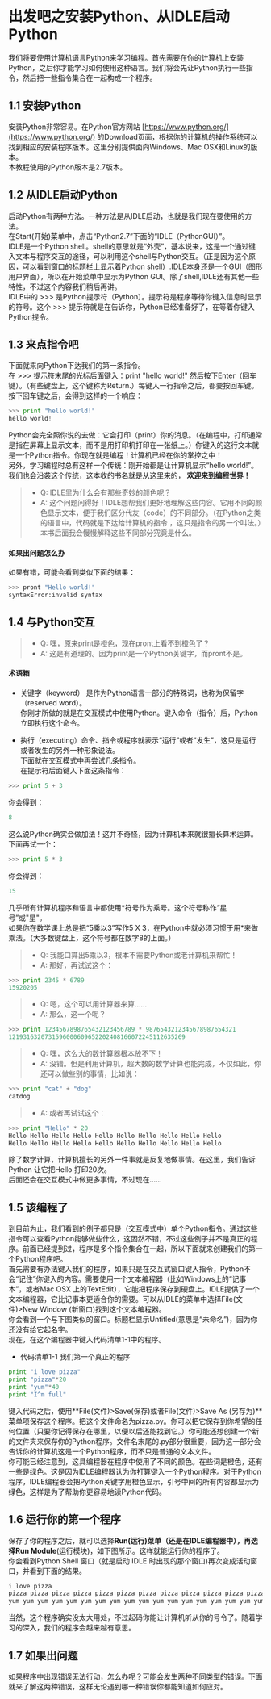 # 出发吧之安装Python、从IDLE启动Python

我们将要使用计算机语言Python来学习编程。首先需要在你的计算机上安装Python，之后你才能学习如何使用这种语言。我们将会先让Python执行一些指令，然后把一些指令集合在一起构成一个程序。

## 1.1 安装Python
安装Python非常容易。在Python官方网站 [https://www.python.org/](https://www.python.org/) 的Download页面，根据你的计算机的操作系统可以找到相应的安装程序版本。这里分别提供面向Windows、Mac OSX和Linux的版本。    
本教程使用的Python版本是2.7版本。

## 1.2 从IDLE启动Python
启动Python有两种方法。一种方法是从IDLE启动，也就是我们现在要使用的方法。    
在Start(开始)菜单中，点击“Python2.7”下面的“IDLE（PythonGUI）”。    
IDLE是一个Python shell。shell的意思就是“外壳”，基本说来，这是一个通过键入文本与程序交互的途径，可以利用这个shell与Python交互。（正是因为这个原因，可以看到窗口的标题栏上显示着Python shell）.IDLE本身还是一个GUI（图形用户界面），所以在开始菜单中显示为Python GUI。除了shell,IDLE还有其他一些特性，不过这个内容我们稍后再讲。    
IDLE中的 >>> 是Python提示符（Python）。提示符是程序等待你键入信息时显示的符号。这个 >>> 提示符就是在告诉你，Python已经准备好了，在等着你键入Python提令。

## 1.3 来点指令吧
下面就来向Python下达我们的第一条指令。     
在 >>> 提示符末尾的光标后面键入：print "hello world!"
然后按下Enter（回车键）。（有些键盘上，这个键称为Return.）每键入一行指令之后，都要按回车键。    
按下回车键之后，会得到这样的一个响应：
```python
>>> print "hello world!"
hello world!
```
Python会完全照你说的去做：它会打印（print）你的消息。（在编程中，打印通常是指在屏幕上显示文本，而不是用打印机打印在一张纸上。）你键入的这行文本就是一个Python指令。你现在就是编程！计算机已经在你的掌控之中！     
另外，学习编程时总有这样一个传统：刚开始都是让计算机显示“hello world!”。我们也会沿袭这个传统，这本收的书名就是从这里来的，
**欢迎来到编程世界！**

> * Q: IDLE里为什么会有那些奇妙的颜色呢？
> * A: 这个问题问得好！IDLE想帮我们更好地理解这些内容。它用不同的颜色显示文本，便于我们区分代友（code）的不同部分。（在Python之类的语言中，代码就是下达给计算机的指令 ，这只是指令的另一个叫法。）本书后面我会慢慢解释这些不同部分究竟是什么。

#### 如果出问题怎么办

如果有错，可能会看到类似下面的结果：
```python
>>> pront "Hello world!"
syntaxError:invalid syntax
```

## 1.4 与Python交互

> * Q: 嘿，原来print是橙色，现在pront上看不到橙色了？
> * A: 这是有道理的。因为print是一个Python关键字，而pront不是。

#### 术语箱
* 关键字（keyword） 是作为Python语言一部分的特殊词，也称为保留字（reserved word）。    
你刚才所做的就是在交互模式中使用Python。键入命令（指令）后，Python立即执行这个命令。

* 执行（executing）命令、指令或程序就表示“运行”或者“发生”，这只是运行或者发生的另外一种形象说法。    
下面就在交互模式中再尝试几条指令。    
在提示符后面键入下面这条指令：    
```python
>>> print 5 + 3
```
你会得到：
```python
8
```
这么说Python确实会做加法！这并不奇怪，因为计算机本来就很擅长算术运算。    
下面再试一个：
```python
>>> print 5 * 3
```
你会得到：
```python
15
```

几乎所有计算机程序和语言中都使用\*符号作为乘号。这个符号称作“星号”或"星"。    
如果你在数学课上总是把“5乘以3”写作5 X 3，在Python中就必须习惯于用\*来做乘法。（大多数键盘上，这个符号都在数字8的上面。）

> * Q: 我能口算出5乘以3，根本不需要Python或老计算机来帮忙！
> * A: 那好，再试试这个：

```python
>>> print 2345 * 6789
15920205
```

> * Q: 嗯，这个可以用计算器来算……
> * A: 那么，这一个呢？

```python
>>> print 1234567898765432123456789 * 9876543212345678987654321
1219316320731596000609652202408166072245112635269
```

> * Q: 嘿，这么大的数计算器根本放不下！
> * A: 没错。但是利用计算机，超大数的数学计算也能完成，不仅如此，你还可以做些别的事情，比如说：

```python
>>> print "cat" + "dog"
catdog
```

> * A: 或者再试试这个：

```python
>>> print "Hello" * 20
Hello Hello Hello Hello Hello Hello Hello Hello Hello Hello
Hello Hello Hello Hello Hello Hello Hello Hello Hello Hello
```

除了数学计算，计算机擅长的另外一件事就是反复地做事情。在这里，我们告诉Python 让它把Hello 打印20次。    
后面还会在交互模式中做更多事情，不过现在……

## 1.5 该编程了

到目前为止，我们看到的例子都只是（交互模式中）单个Python指令。通过这些指令可以查看Python能够做些什么，这固然不错，不过这些例子并不是真正的程序。前面已经提到过，程序是多个指令集合在一起，所以下面就来创建我们的第一个Python程序吧。    
首先需要有办法键入我们的程序，如果只是在交互式窗口键入指令，Python不会“记住”你键入的内容。需要使用一个文本编程器（比如Windows上的“记事本”，或者Mac OSX 上的TextEdit），它能把程序保存到硬盘上。IDLE提供了一个文本编程器，它比记事本更适合你的需要。可以从IDLE的菜单中选择File(文件)>New Window (新窗口)找到这个文本编程器。    
你会看到一个与下图类似的窗口。标题栏显示Untitled(意思是“未命名”)，因为你还没有给它起名字。    
现在，在这个编程器中键入代码清单1-1中的程序。    
* 代码清单1-1 我们第一个真正的程序

```python
print "i love pizza"
print "pizza"*20
print "yum"*40
print "I^m full"
```

键入代码之后，使用**File(文件)>Save(保存)或者File(文件)>Save As (另存为)**菜单项保存这个程序。把这个文件命名为pizza.py。你可以把它保存到你希望的任何位置（只要你记得保存在哪里，以便以后还能找到它。）你可能还想创建一个新的文件夹来保存你的Python程序。文件名末尾的.py部分很重要，因为这一部分会告诉你的计算机这是一个Python程序，而不只是普通的文本文件。    
你可能已经注意到，这具编程器在程序中使用了不同的颜色。在些词是橙色，还有一些是绿色。这是因为IDLE编程器认为你打算键入一个Python程序。对于Python程序，IDLE编程器会把Python关键字用橙色显示，引号中间的所有内容都显示为绿色，这样是为了帮助你更容易地读Python代码。    

## 1.6 运行你的第一个程序

保存了你的程序之后，就可以选择**Run(运行)**菜单（还是在IDLE编程器中），再选择**Run Module**(运行模块)，如下图所示。这样就能运行你的程序了。    
你会看到Python Shell 窗口（就是启动 IDLE 时出现的那个窗口)再次变成活动窗口，并看到下面的结果。

```python
i love pizza
pizza pizza pizza pizza pizza pizza pizza pizza pizza pizza pizza pizza pizza pizza pizza pizza pizza pizza pizza pizza
yum yum yum yum yum yum yum yum yum yum yum yum yum yum yum yum yum yum yum yum yum yum yum yum yum yum yum yum yum yum yum yum yum yum yum yum yum yum yum yum
```

当然，这个程序确实没太大用处，不过起码你能让计算机听从你的号令了。随着学习的深入，我们的程序会越来越有意思。

## 1.7 如果出问题

如果程序中出现错误无法行动，怎么办呢？可能会发生两种不同类型的错误。下面就来了解这两种错误，这样无论遇到哪一种错误你都能知道如何应对。
